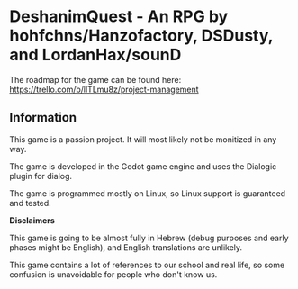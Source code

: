 # **DeshanimQuest - An RPG by hohfchns/Hanzofactory, DSDusty, and LordanHax/sounD**

The roadmap for the game can be found here: https://trello.com/b/llTLmu8z/project-management

## Information

This game is a passion project. It will most likely not be monitized in any way.

The game is developed in the Godot game engine and uses the Dialogic plugin for dialog.

The game is programmed mostly on Linux, so Linux support is guaranteed and tested.

**Disclaimers**

This game is going to be almost fully in Hebrew (debug purposes and early phases might be English), and English translations are unlikely.

This game contains a lot of references to our school and real life, so some confusion is unavoidable for people who don't know us.
